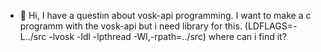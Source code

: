 - 👋 Hi, I have a questiın about vosk-api programming. I want to make a c programm with the vosk-api but i need library for this.
(LDFLAGS=-L../src -lvosk -ldl -lpthread -Wl,-rpath=../src) where can i find it?
